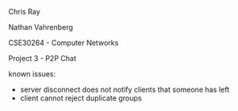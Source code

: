 Chris Ray

Nathan Vahrenberg


CSE30264 - Computer Networks


Project 3 - P2P Chat

known issues:
- server disconnect does not notify clients that someone has left
- client cannot reject duplicate groups
